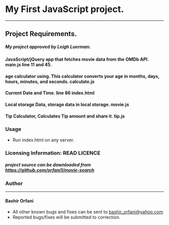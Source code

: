 # My First JavaScript project.
----
## Project Requirements.
##### My project approved by Leigh Luerman.
#### JavaScript/jQuery app that fetches movie data from the OMDb API. main.js line 11 and 45.

#### age calculator using. This calculator converts your age in months,    days, hours, minutes, and seconds. calculate.js
#### Current Date and Time. line 86 index.html
#### Local storage Data, storage data in local storage. movie.js
#### Tip Calculator, Calculates Tip amount and share it. tip.js

### Usage 

* Run index.html on any server.

### Licensing Information: READ LICENCE
##### project source can be downloaded from https://github.com/orfani1/movie-search 

### Author
----
#### Bashir Orfani
* All other known bugs and fixes can be sent to bashir_orfani@yahoo.com
* Reported bugs/fixes will be submitted to correction.
